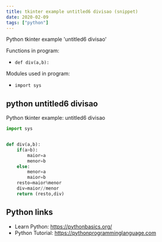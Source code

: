 ```yaml
---
title: tkinter example untitled6 divisao (snippet)
date: 2020-02-09
tags: ["python"]
---
```

Python tkinter example 'untitled6 divisao'

Functions in program: 
* `def div(a,b):`

Modules used in program: 
* `import sys`

## python untitled6 divisao

Python tkinter example: untitled6 divisao

```python
import sys


def div(a,b):
    if(a>b):
        maior=a
        menor=b
    else:
        menor=a
        maior=b
    resto=maior%menor
    div=maior//menor
    return (resto,div)

```

## Python links

- Learn Python: https://pythonbasics.org/
- Python Tutorial: https://pythonprogramminglanguage.com
